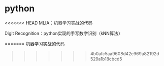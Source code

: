 # python

<<<<<<< HEAD
MLIA：机器学习实战的代码

Digit Recognition：python实现的手写数字识别（kNN算法）

=======
 机器学习实战的代码
>>>>>>> 4b0afc5aa9608d42e969a82192d529a1b18cbcd5
